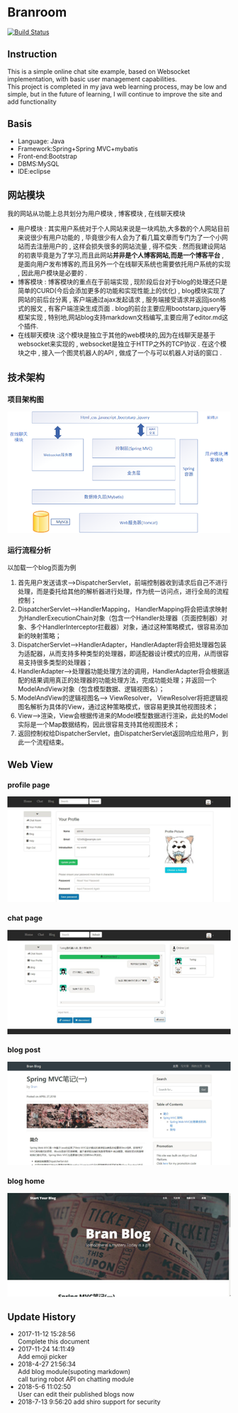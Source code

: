 # Branroom

[![Build Status](https://travis-ci.org/BranSummer/branroom.svg?branch=master)](https://travis-ci.org/BranSummer/branroom)

## Instruction
This is a simple online chat site example, based on Websocket implementation, with basic user management capabilities.  
This project is completed in my java web learning process, may be low and simple, but in the future of learning, I will continue to improve the site and add functionality

## Basis
* Language: Java  
* Framework:Spring+Spring MVC+mybatis
* Front-end:Bootstrap
* DBMS:MySQL
* IDE:eclipse

## 网站模块
我的网站从功能上总共划分为用户模块 , 博客模块 , 在线聊天模块  

* 用户模块 :
其实用户系统对于个人网站来说是一块鸡肋,大多数的个人网站目前来说很少有用户功能的 , 毕竟很少有人会为了看几篇文章而专门为了一个小网站而去注册用户的 , 这样会损失很多的网站流量 , 得不偿失 . 然而我建设网站的初衷毕竟是为了学习,而且此网站**并非是个人博客网站,而是一个博客平台** , 是面向用户发布博客的,而且另外一个在线聊天系统也需要依托用户系统的实现 , 因此用户模块是必要的 .
* 博客模块 : 博客模块的重点在于前端实现 , 现阶段后台对于blog的处理还只是简单的CURD(今后会添加更多的功能和实现性能上的优化) , blog模块实现了网站的前后台分离 , 客户端通过ajax发起请求 , 服务端接受请求并返回json格式的报文 , 有客户端渲染生成页面 . blog的前台主要应用bootstarp,jquery等框架实现 , 特别地,网站blog支持markdown文档编写,主要应用了editor.md这个插件.
* 在线聊天模块 :这个模块是独立于其他的web模块的,因为在线聊天是基于websocket来实现的 , websocket是独立于HTTP之外的TCP协议 . 在这个模块之中 , 接入一个图灵机器人的API , 做成了一个与可以机器人对话的窗口 .
## 技术架构

### 项目架构图
![](https://github.com/BranSummer/Resources/blob/master/branroom/branrooma%E6%9E%B6%E6%9E%84.png)
### 运行流程分析
以加载一个blog页面为例  

1. 首先用户发送请求——>DispatcherServlet，前端控制器收到请求后自己不进行处理，而是委托给其他的解析器进行处理，作为统一访问点，进行全局的流程控制；
2.  DispatcherServlet——>HandlerMapping， HandlerMapping将会把请求映射为HandlerExecutionChain对象（包含一个Handler处理器（页面控制器）对象、多个HandlerInterceptor拦截器）对象，通过这种策略模式，很容易添加新的映射策略；
3.   DispatcherServlet——>HandlerAdapter，HandlerAdapter将会把处理器包装为适配器，从而支持多种类型的处理器，即适配器设计模式的应用，从而很容易支持很多类型的处理器；
4.  HandlerAdapter——>处理器功能处理方法的调用，HandlerAdapter将会根据适配的结果调用真正的处理器的功能处理方法，完成功能处理；并返回一个ModelAndView对象（包含模型数据、逻辑视图名）；
5.  ModelAndView的逻辑视图名——> ViewResolver， ViewResolver将把逻辑视图名解析为具体的View，通过这种策略模式，很容易更换其他视图技术；
6.   View——>渲染，View会根据传进来的Model模型数据进行渲染，此处的Model实际是一个Map数据结构，因此很容易支持其他视图技术；
7.   返回控制权给DispatcherServlet，由DispatcherServlet返回响应给用户，到此一个流程结束。

## Web View
### profile page
![](https://github.com/BranSummer/Resources/blob/master/branroom/webview1.jpg)

### chat page
![](https://github.com/BranSummer/Resources/blob/master/branroom/webview2.jpg)

### blog post
![](https://github.com/BranSummer/Resources/blob/master/branroom/webviewBlog1.jpg)

### blog home
![](https://github.com/BranSummer/Resources/blob/master/branroom/webviewBlog2.jpg)

## Update History

* 2017-11-12 15:28:56   
Complete this document
* 2017-11-24 14:11:49   
Add emoji picker
* 2018-4-27 21:56:34   
Add blog module(supoting markdown)  
call turing robot API on chatting module
* 2018-5-6 11:02:50   
User can edit their published blogs now
* 2018-7-13 9:56:20
add shiro support for security